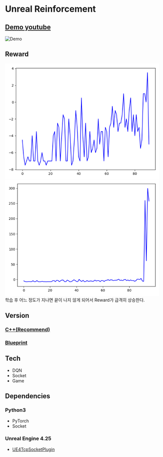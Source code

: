 # Unreal Reinforcement

## [Demo youtube](https://www.youtube.com/watch?v=9NzTpVfRoCg)
![Demo](img/Demo.gif)  
## Reward
![Reward1](img/reward1.png)  
![Reward2](img/reward2.png)  
학습 후 어느 정도가 지나면 끝이 나지 않게 되어서 Reward가 급격히 상승한다.  
## Version
### [C++(Recommend)](https://github.com/SHSongs/UnrealReinforcement/tree/cpp)  
### [Blueprint](https://github.com/SHSongs/UnrealReinforcement/tree/blueprint)

## Tech
- DQN  
- Socket  
- Game  
## Dependencies
### Python3
- PyTorch
- Socket
### Unreal Engine 4.25
- [UE4TcpSocketPlugin](https://unrealengine.com/marketplace/en-US/product/tcp-socket-plugin)